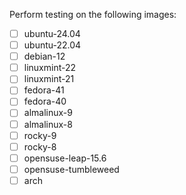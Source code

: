 Perform testing on the following images:
- [ ] ubuntu-24.04
- [ ] ubuntu-22.04
- [ ] debian-12
- [ ] linuxmint-22
- [ ] linuxmint-21
- [ ] fedora-41
- [ ] fedora-40
- [ ] almalinux-9
- [ ] almalinux-8
- [ ] rocky-9
- [ ] rocky-8
- [ ] opensuse-leap-15.6
- [ ] opensuse-tumbleweed
- [ ] arch
